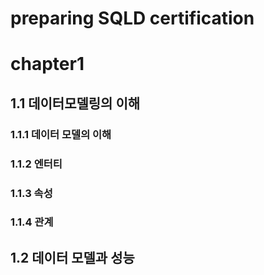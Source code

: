 # preparing SQLD certification

# chapter1
## 1.1 데이터모델링의 이해
### 1.1.1 데이터 모델의 이해
### 1.1.2 엔터티
### 1.1.3 속성
### 1.1.4 관계

## 1.2 데이터 모델과 성능